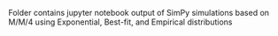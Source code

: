 Folder contains jupyter notebook output of SimPy simulations based on M/M/4 using Exponential, Best-fit, and Empirical distributions
